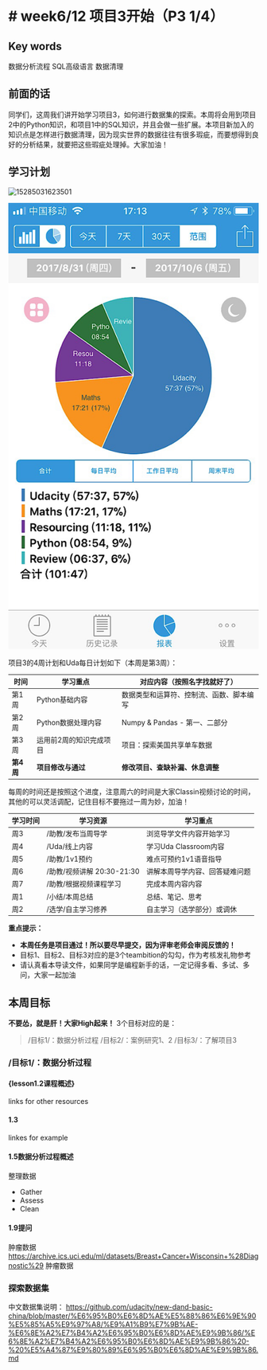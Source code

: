 # # week6/12 项目3开始（P3 1/4）

## Key words

数据分析流程 SQL高级语言 数据清理

## 前面的话

同学们，这周我们讲开始学习项目3，如何进行数据集的探索。本周将会用到项目2中的Python知识，和项目1中的SQL知识，并且会做一些扩展。本项目新加入的知识点是怎样进行数据清理，因为现实世界的数据往往有很多瑕疵，而要想得到良好的分析结果，就要把这些瑕疵处理掉。大家加油！
    
## 学习计划

![15285031623501](http://pb6cho8f0.bkt.clouddn.com/15285031623501.jpg)


![59d776c250825](media/59d776c250825.jpg)


项目3的4周计划和Uda每日计划如下（本周是第3周）：

| 时间 | 学习重点 | 对应内容（按照名字找就好了） |
| --- | --- | --- |
| 第1周 | Python基础内容 | 数据类型和运算符、控制流、函数、脚本编写 |
| 第2周 | Python数据处理内容 | Numpy & Pandas - 第一、二部分 |
| 第3周 | 运用前2周的知识完成项目 | 项目：探索美国共享单车数据 |
| **第4周** | **项目修改与通过** | **修改项目、查缺补漏、休息调整** |

每周的时间还是按照这个进度，注意周六的时间是大家Classin视频讨论的时间，其他的可以灵活调配，记住目标不要拖过一周为妙，加油！

| 学习时间 | 学习资源 | 学习重点 |
| --- | --- | --- |
| 周3 | /助教/发布当周导学 | 浏览导学文件内容开始学习 |
| 周4 | /Uda/线上内容 | 学习Uda Classroom内容 |
| 周5 | /助教/1v1预约 | 难点可预约1v1语音指导 |
| 周6 | /助教/视频讲解 20:30-21:30 | 讲解本周导学内容、回答疑难问题 |
| 周7 | /助教/根据视频课程学习 | 完成本周内容内容 |
| 周1 | /小结/本周总结 | 总结、笔记、思考 |
| 周2 | /选学/自主学习修养 | 自主学习（选学部分）或调休 |

**重点提示：**

- **本周任务是项目通过！所以要尽早提交，因为评审老师会审阅反馈的！**
- 目标1、目标2、目标3对应的是3个teambition的勾勾，作为考核发礼物参考
- 请认真看本导读文件，如果同学是编程新手的话，一定记得多看、多试、多问，大家一起加油

## 本周目标

**不要怂，就是肝！大家High起来！** 3个目标对应的是：
> /目标1/：数据分析过程
> /目标2/：案例研究1、2
> /目标3/：了解项目3

### /目标1/：数据分析过程

#### {lesson1.2课程概述}

links for other resources

#### 1.3
linkes for example

#### 1.5数据分析过程概述

整理数据
- Gather
- Assess
- Clean

#### 1.9提问

肿瘤数据 https://archive.ics.uci.edu/ml/datasets/Breast+Cancer+Wisconsin+%28Diagnostic%29
肿瘤数据

### 探索数据集

中文数据集说明：
https://github.com/udacity/new-dand-basic-china/blob/master/%E6%95%B0%E6%8D%AE%E5%88%86%E6%9E%90%E5%85%A5%E9%97%A8/%E9%A1%B9%E7%9B%AE-%E6%8E%A2%E7%B4%A2%E6%95%B0%E6%8D%AE%E9%9B%86/%E6%8E%A2%E7%B4%A2%E6%95%B0%E6%8D%AE%E9%9B%86%20-%20%E5%A4%87%E9%80%89%E6%95%B0%E6%8D%AE%E9%9B%86.md






